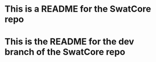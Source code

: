 # This is a README for the SwatCore repo
# This is the README for the dev branch of the SwatCore repo
